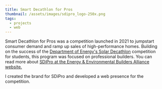 ```yaml
---
title: Smart Decathlon for Pros
thumbnail: /assets/images/sdipro_logo-250x.png
tags:
  - projects
  - web
---
```

Smart Decathlon for Pros was a competition launched in 2021 to jumpstart consumer demand and ramp up sales of high-performance homes. Building on the success of the [Department of Energy's Solar Decathlon](https://www.solardecathlon.gov/) competition for students, this program was focused on professional builders. You can read more about <a href="https://www.eeba.org/smart-decathlon-for-innovative-professionals-1" target="_blank" rel="noopener noreferrer">SDiPro at the Energy & Environmental Builders Alliance website.</a>

I created the brand for SDiPro and developed a web presence for the competition. 
